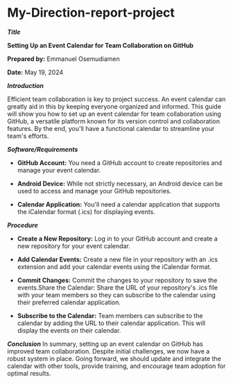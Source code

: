 # My-Direction-report-project

***Title***

**Setting Up an Event Calendar for Team Collaboration on GitHub**

**Prepared by:** Emmanuel Osemudiamen

**Date:** May 19, 2024


***Introduction***

Efficient team collaboration is key to project success. An event calendar can greatly aid in this by keeping everyone organized and informed. This guide will show you how to set up an event calendar for team collaboration using GitHub, a versatile platform known for its version control and collaboration features. By the end, you'll have a functional calendar to streamline your team's efforts.

***Software/Requirements***

* **GitHub Account:** You need a GitHub account to create repositories and manage your event calendar.

* **Android Device:** While not strictly necessary, an Android device can be used to access and manage your GitHub repositories.

* **Calendar Application:** You'll need a calendar application that supports the iCalendar format (.ics) for displaying events.

***Procedure***

* **Create a New Repository:** Log in to your GitHub account and create a new repository for your event calendar.

* **Add Calendar Events:** Create a new file in your repository with an .ics extension and add your calendar events using the iCalendar format.

* **Commit Changes:** Commit the changes to your repository to save the events.Share the Calendar: Share the URL of your repository's .ics file with your team members so they can subscribe to the calendar using their preferred calendar application.

* **Subscribe to the Calendar:** Team members can subscribe to the calendar by adding the URL to their calendar application. This will display the events on their calendar.

***Conclusion*** In summary, setting up an event calendar on GitHub has improved team collaboration. Despite initial challenges, we now have a robust system in place. Going forward, we should update and integrate the calendar with other tools, provide training, and encourage team adoption for optimal results.
